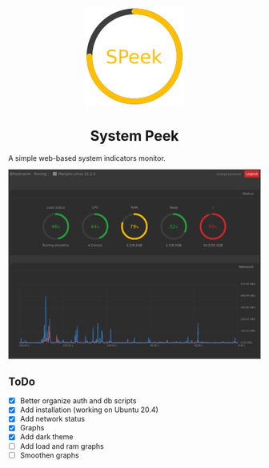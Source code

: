 <p align="center"><img src="img/logo.svg" alt="SPeek"/></p>
<h1 align="center">System Peek</h1>

A simple web-based system indicators monitor.

![Hmmm, there should have beeen an image here](https://github.com/studentenherz/SPeek/blob/master/img/dashboard-dark.png?raw=true)


## ToDo

- [x] Better organize auth and db scripts
- [x] Add installation (working on Ubuntu 20.4)
- [x] Add network status
- [x] Graphs
- [x] Add dark theme
- [ ] Add load and ram graphs
- [ ] Smoothen graphs